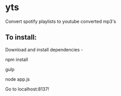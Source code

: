# yts
Convert spotify playlists to youtube converted mp3's

## To install:

Download and install dependencies -


npm install

gulp

node app.js

Go to localhost:8137!
